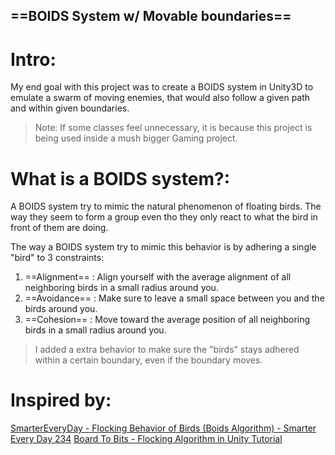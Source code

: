 ## ==BOIDS System w/ Movable boundaries==

# Intro:

My end goal with this project was to create a BOIDS system in Unity3D to emulate a swarm 
of moving enemies, that would also follow a given path and within given boundaries.

> Note: If some classes feel unnecessary, it is because this project is being used inside 
a mush bigger Gaming project.

# What is a BOIDS system?:

A BOIDS system try to mimic the natural phenomenon of floating birds. The way they seem to 
form a group even tho they only react to what the bird in front of them are doing.

The way a BOIDS system try to mimic this behavior is by adhering a single "bird" to 3
constraints:

1. ==Alignment== : 	Align yourself with the average alignment of all neighboring birds in 
					a small radius around you.
1. ==Avoidance== : 	Make sure to leave a small space between you and the birds around you.
1. ==Cohesion== :	Move toward the average position of all neighboring birds in a small 
					radius around you.
					
> I added a extra behavior to make sure the "birds" stays adhered within a certain boundary,
even if the boundary moves.

# Inspired by:

[SmarterEveryDay - Flocking Behavior of Birds (Boids Algorithm) - Smarter Every Day 234](https://www.youtube.com/watch?v=4LWmRuB-uNU&ab_channel=SmarterEveryDay)
[Board To Bits - Flocking Algorithm in Unity Tutorial](https://www.youtube.com/playlist?list=PL5KbKbJ6Gf99UlyIqzV1UpOzseyRn5H1d)